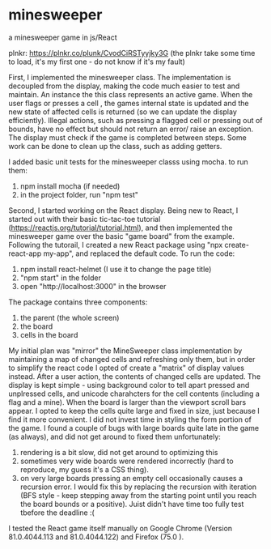 # minesweeper
a minesweeper game in js/React

plnkr: https://plnkr.co/plunk/CvodCiRSTyyjky3G
(the plnkr take some time to load, it's my first one - do not know if it's my fault)

First, I implemented the minesweeper class. The implementation is decoupled from the display, making the code much easier to test and maintain.
An instance the this class represents an active game.
When the user flags or presses a cell , the games internal state is updated and the new state of affected cells is returned (so we can update the display efficiently).
Illegal actions, such as pressing a flagged cell or pressing out of bounds, have no effect but should not return an error/ raise an exception.
The display must check if the game is completed between steps.
Some work can be done to clean up the class, such as adding getters.

I added basic unit tests for the minesweeper classs using mocha.
to run them:
1. npm install mocha (if needed)
2. in the project folder, run "npm test"

Second, I started working on the React display.
Being new to React, I started out with their basic tic-tac-toe tutorial (https://reactjs.org/tutorial/tutorial.html), and then implemented the minesweeper game over the basic "game board" from the example.
Following the tutorail, I created a new React package using "npx create-react-app my-app", and replaced the default code.
To run the code:
1. npm install react-helmet (I use it to change the page title)
2. "npm start" in the folder
3. open "http://localhost:3000" in the browser

The package contains three components:
1. the parent (the whole screen)
2. the board
3. cells in the board

My initial plan was "mirror" the MineSweeper class implementation by maintaining a map of changed cells and refreshing  only them, but in order to simplify the react code I opted of create a "matrix" of display values instead. After a user action, the contents of changed cells are updated.
The display is kept simple - using background color to tell apart pressed and unplressed cells, and unicode charahcters for the cell contents (including a flag and a mine).
When the board is larger than the viewport scroll bars appear. I opted to keep the cells quite large and fixed in size, just because I find it more convenient.
I did not invest time in styling the form portion of the game.
I found a couple of bugs with large boards quite late in the game (as always), and did not get around to fixed them unfortunately:
1. rendering is a bit slow, did not get around to optimizing this
2. sometimes very wide boards were rendered incorrectly (hard to reproduce, my guess it's a CSS thing).
3. on very large boards pressing an empty cell occasionally causes a recursion error. I would fix this by replacing the recursion with iteration (BFS style - keep stepping away from the starting point until you reach the board bounds or a positive). Juist didn't have time too fully test tbefore the deadline :(



I tested the React game itself manually on Google Chrome (Version 81.0.4044.113 and 81.0.4044.122) and Firefox (75.0 ).
